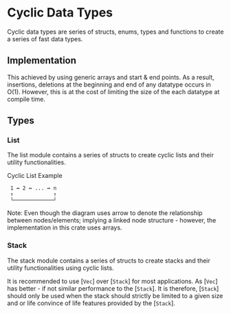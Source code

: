 # Cyclic Data Types

Cyclic data types are series of structs, enums, types and functions to create a series of fast data types.

## Implementation
This achieved by using generic arrays and start & end points. As a result, insertions, deletions at the beginning and end of any datatype occurs in O(1). However, this is at the cost of limiting the size of the each datatype at compile time.

## Types
### List

The list module contains a series of structs to create cyclic lists and their utility functionalities.

Cyclic List Example
```text
 1 ↔ 2 ↔ ... ↔ n
 ↑             ↑
 └─────────────┘
```
Note: Even though the diagram uses arrow to denote the relationship between nodes/elements; implying a linked node structure - however, the implementation in this crate uses arrays.

### Stack

The stack module contains a series of structs to create stacks and their utility functionalities using cyclic lists.

It is recommended to use [`Vec`] over [`Stack`] for most applications. As [`Vec`] has better - if not similar performance to the [`Stack`]. It is therefore, [`Stack`] should only be used when the stack should strictly be limited to a given size and or life convince of life features provided by the [`Stack`].
